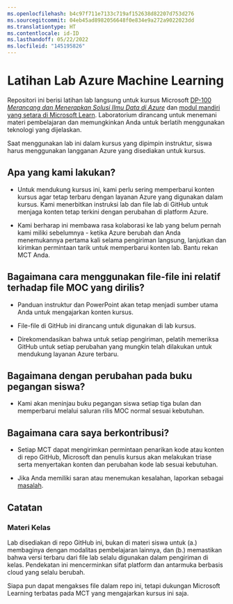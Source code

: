```yaml
---
ms.openlocfilehash: b4c97f711e7133c719af152638d82207d753d276
ms.sourcegitcommit: 04eb45ad8982056648f0e834e9a272a9022023dd
ms.translationtype: HT
ms.contentlocale: id-ID
ms.lasthandoff: 05/22/2022
ms.locfileid: "145195826"
---
```

# <a name="azure-machine-learning-lab-exercises"></a>Latihan Lab Azure Machine Learning

Repositori ini berisi latihan lab langsung untuk kursus Microsoft [DP-100 *Merancang dan Menerapkan Solusi Ilmu Data di Azure*](https://docs.microsoft.com/learn/certifications/courses/dp-100t01) dan [modul mandiri yang setara di Microsoft Learn](https://docs.microsoft.com/learn/paths/build-ai-solutions-with-azure-ml-service/). Laboratorium dirancang untuk menemani materi pembelajaran dan memungkinkan Anda untuk berlatih menggunakan teknologi yang dijelaskan.

Saat menggunakan lab ini dalam kursus yang dipimpin instruktur, siswa harus menggunakan langganan Azure yang disediakan untuk kursus.

## <a name="what-are-we-doing"></a>Apa yang kami lakukan?

- Untuk mendukung kursus ini, kami perlu sering memperbarui konten kursus agar tetap terbaru dengan layanan Azure yang digunakan dalam kursus.  Kami menerbitkan instruksi lab dan file lab di GitHub untuk menjaga konten tetap terkini dengan perubahan di platform Azure.

- Kami berharap ini membawa rasa kolaborasi ke lab yang belum pernah kami miliki sebelumnya - ketika Azure berubah dan Anda menemukannya pertama kali selama pengiriman langsung, lanjutkan dan kirimkan permintaan tarik untuk memperbarui konten lab.  Bantu rekan MCT Anda.

## <a name="how-should-i-use-these-files-relative-to-the-released-moc-files"></a>Bagaimana cara menggunakan file-file ini relatif terhadap file MOC yang dirilis?

- Panduan instruktur dan PowerPoint akan tetap menjadi sumber utama Anda untuk mengajarkan konten kursus.

- File-file di GitHub ini dirancang untuk digunakan di lab kursus.

- Direkomendasikan bahwa untuk setiap pengiriman, pelatih memeriksa GitHub untuk setiap perubahan yang mungkin telah dilakukan untuk mendukung layanan Azure terbaru.

## <a name="what-about-changes-to-the-student-handbook"></a>Bagaimana dengan perubahan pada buku pegangan siswa?

- Kami akan meninjau buku pegangan siswa setiap tiga bulan dan memperbarui melalui saluran rilis MOC normal sesuai kebutuhan.

## <a name="how-do-i-contribute"></a>Bagaimana cara saya berkontribusi?

- Setiap MCT dapat mengirimkan permintaan penarikan kode atau konten di repo GitHub, Microsoft dan penulis kursus akan melakukan triase serta menyertakan konten dan perubahan kode lab sesuai kebutuhan.

- Jika Anda memiliki saran atau menemukan kesalahan, laporkan sebagai [masalah](https://github.com/MicrosoftLearning/mslearn-dp100/issues).

## <a name="notes"></a>Catatan

### <a name="classroom-materials"></a>Materi Kelas

Lab disediakan di repo GitHub ini, bukan di materi siswa untuk (a.) membaginya dengan modalitas pembelajaran lainnya, dan (b.) memastikan bahwa versi terbaru dari file lab selalu digunakan dalam pengiriman di kelas. Pendekatan ini mencerminkan sifat platform dan antarmuka berbasis cloud yang selalu berubah.

Siapa pun dapat mengakses file dalam repo ini, tetapi dukungan Microsoft Learning terbatas pada MCT yang mengajarkan kursus ini saja.
